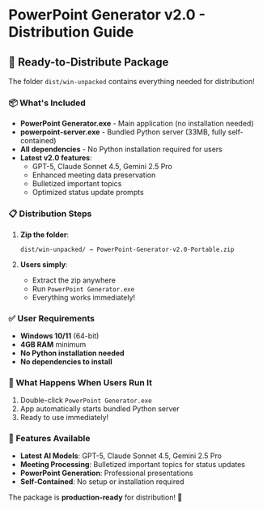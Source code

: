 # PowerPoint Generator v2.0 - Distribution Guide

## 🚀 Ready-to-Distribute Package

The folder `dist/win-unpacked` contains everything needed for distribution!

### 📦 What's Included
- **PowerPoint Generator.exe** - Main application (no installation needed)
- **powerpoint-server.exe** - Bundled Python server (33MB, fully self-contained)
- **All dependencies** - No Python installation required for users
- **Latest v2.0 features**:
  - GPT-5, Claude Sonnet 4.5, Gemini 2.5 Pro
  - Enhanced meeting data preservation
  - Bulletized important topics
  - Optimized status update prompts

### 📋 Distribution Steps

1. **Zip the folder**: 
   ```
   dist/win-unpacked/ → PowerPoint-Generator-v2.0-Portable.zip
   ```

2. **Users simply**:
   - Extract the zip anywhere
   - Run `PowerPoint Generator.exe`
   - Everything works immediately!

### ✅ User Requirements
- **Windows 10/11** (64-bit)
- **4GB RAM** minimum
- **No Python installation needed**
- **No dependencies to install**

### 🔧 What Happens When Users Run It
1. Double-click `PowerPoint Generator.exe`
2. App automatically starts bundled Python server
3. Ready to use immediately!

### 📝 Features Available
- **Latest AI Models**: GPT-5, Claude Sonnet 4.5, Gemini 2.5 Pro
- **Meeting Processing**: Bulletized important topics for status updates
- **PowerPoint Generation**: Professional presentations
- **Self-Contained**: No setup or installation required

The package is **production-ready** for distribution! 🎯
